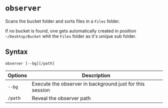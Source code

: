 `observer`
====
Scans the bucket folder and sorts files in a `Files` folder.

If no bucket is found, one gets automatically created
in position `~/Desktop/Bucket` whit the `Files` folder as it's unique sub folder. 


Syntax
----
```
observer [--bg][/path]
```

Options | Description
--------|------------
`--bg`  | Execute the observer in background just for this session 
`/path` | Reveal the observer path 